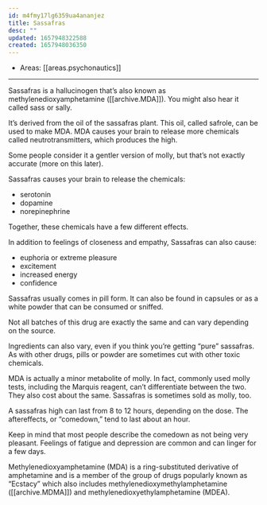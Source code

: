 ```yaml
---
id: m4fmy17lg6359ua4ananjez
title: Sassafras
desc: ""
updated: 1657948322588
created: 1657948036350
---
```


- Areas: [[areas.psychonautics]]

---

Sassafras is a hallucinogen that’s also known as methylenedioxyamphetamine ([[archive.MDA]]). You might also hear it called sass or sally.

It’s derived from the oil of the sassafras plant. This oil, called safrole, can be used to make MDA. MDA causes your brain to release more chemicals called neutrotransmitters, which produces the high.

Some people consider it a gentler version of molly, but that’s not exactly accurate (more on this later).

Sassafras causes your brain to release the chemicals:

- serotonin
- dopamine
- norepinephrine

Together, these chemicals have a few different effects.

In addition to feelings of closeness and empathy, Sassafras can also cause:

- euphoria or extreme pleasure
- excitement
- increased energy
- confidence

Sassafras usually comes in pill form. It can also be found in capsules or as a white powder that can be consumed or sniffed.

Not all batches of this drug are exactly the same and can vary depending on the source.

Ingredients can also vary, even if you think you’re getting “pure” sassafras. As with other drugs, pills or powder are sometimes cut with other toxic chemicals.

MDA is actually a minor metabolite of molly. In fact, commonly used molly tests, including the Marquis reagent, can’t differentiate between the two. They also cost about the same. Sassafras is sometimes sold as molly, too.

A sassafras high can last from 8 to 12 hours, depending on the dose. The aftereffects, or “comedown,” tend to last about an hour.

Keep in mind that most people describe the comedown as not being very pleasant. Feelings of fatigue and depression are common and can linger for a few days.

Methylenedioxyamphetamine (MDA) is a ring-substituted derivative of amphetamine and is a member of the group of drugs popularly known as “Ecstacy” which also includes methylenedioxymethylamphetamine ([[archive.MDMA]]) and methylenedioxyethylamphetamine (MDEA).
